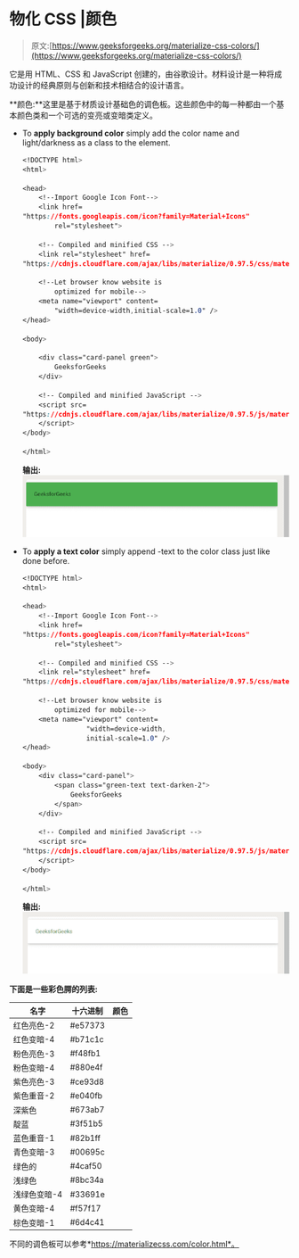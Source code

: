 # 物化 CSS |颜色

> 原文:[https://www.geeksforgeeks.org/materialize-css-colors/](https://www.geeksforgeeks.org/materialize-css-colors/)

它是用 HTML、CSS 和 JavaScript 创建的，由谷歌设计。材料设计是一种将成功设计的经典原则与创新和技术相结合的设计语言。

**颜色:**这里是基于材质设计基础色的调色板。这些颜色中的每一种都由一个基本颜色类和一个可选的变亮或变暗类定义。

*   To **apply background color** simply add the color name and light/darkness as a class to the element.

    ```css
    <!DOCTYPE html>
    <html>

    <head>
        <!--Import Google Icon Font-->
        <link href=
    "https://fonts.googleapis.com/icon?family=Material+Icons"
            rel="stylesheet">

        <!-- Compiled and minified CSS -->
        <link rel="stylesheet" href=
    "https://cdnjs.cloudflare.com/ajax/libs/materialize/0.97.5/css/materialize.min.css">

        <!--Let browser know website is 
            optimized for mobile-->
        <meta name="viewport" content=
            "width=device-width,initial-scale=1.0" />
    </head>

    <body>

        <div class="card-panel green">
            GeeksforGeeks
        </div>

        <!-- Compiled and minified JavaScript -->
        <script src=
    "https://cdnjs.cloudflare.com/ajax/libs/materialize/0.97.5/js/materialize.min.js">
        </script>
    </body>

    </html>
    ```

    **输出:**
    [![](img/bf4fe097bd6a112a107f5c89bb442ba1.png)](https://media.geeksforgeeks.org/wp-content/uploads/20200519114502/Screenshot-3392.png)

*   To **apply a text color** simply append -text to the color class just like done before.

    ```css
    <!DOCTYPE html>
    <html>

    <head>
        <!--Import Google Icon Font-->
        <link href=
    "https://fonts.googleapis.com/icon?family=Material+Icons"
            rel="stylesheet">

        <!-- Compiled and minified CSS -->
        <link rel="stylesheet" href=
    "https://cdnjs.cloudflare.com/ajax/libs/materialize/0.97.5/css/materialize.min.css">

        <!--Let browser know website is 
            optimized for mobile-->
        <meta name="viewport" content=
                    "width=device-width, 
                    initial-scale=1.0" />
    </head>

    <body>
        <div class="card-panel">
            <span class="green-text text-darken-2">
                GeeksforGeeks
            </span>
        </div>

        <!-- Compiled and minified JavaScript -->
        <script src=
    "https://cdnjs.cloudflare.com/ajax/libs/materialize/0.97.5/js/materialize.min.js">
        </script>
    </body>

    </html>
    ```

    **输出:**
    [![](img/f26e13da5b96c6b77548ce99647cdc37.png)](https://media.geeksforgeeks.org/wp-content/uploads/20200519114609/Screenshot-3382.png)

**下面是一些彩色腭的列表:**

| 名字 | 十六进制 | 颜色 |
| --- | --- | --- |
| 红色亮色-2 | #e57373 |  |
| 红色变暗-4 | #b71c1c |  |
| 粉色亮色-3 | #f48fb1 |  |
| 粉色变暗-4 | #880e4f |  |
| 紫色亮色-3 | #ce93d8 |  |
| 紫色重音-2 | #e040fb |  |
| 深紫色 | #673ab7 |  |
| 靛蓝 | #3f51b5 |  |
| 蓝色重音-1 | #82b1ff |  |
| 青色变暗-3 | #00695c |  |
| 绿色的 | #4caf50 |  |
| 浅绿色 | #8bc34a |  |
| 浅绿色变暗-4 | #33691e |  |
| 黄色变暗-4 | #f57f17 |  |
| 棕色变暗-1 | #6d4c41 |  |

不同的调色板可以参考*https://materializecss.com/color.html*。